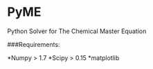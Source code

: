 # PyME
Python Solver for The Chemical Master Equation

###Requirements:

*Numpy  	> 1.7
*Scipy  	> 0.15
*matplotlib
